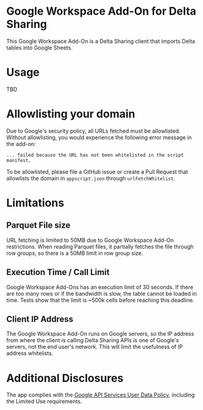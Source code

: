 # Google Workspace Add-On for Delta Sharing

This Google Workspace Add-On is a Delta Sharing client that imports Delta tables into Google Sheets.

# Usage

TBD

# Allowlisting your domain

Due to Google's security policy, all URLs fetched must be allowlisted.
Without allowlisting, you would experience the following error message in the add-on:

```
... failed because the URL has not been whitelisted in the script manifest.
```

To be allowlisted, please file a GitHub issue or create a Pull Request that allowlists the domain
in `appscript.json` through `urlFetchWhitelist`.

# Limitations

## Parquet File size

URL fetching is limited to 50MB due to Google Workspace Add-On restrictions.
When reading Parquet files, it partially fetches the file through row groups,
so there is a 50MB limit in row group size.

## Execution Time / Call Limit

Google Workspace Add-Ons has an execution limit of 30 seconds.
If there are too many rows or if the bandwidth is slow, the table cannot be loaded in time.
Tests show that the limit is ~500k cells before reaching this deadline.

## Client IP Address

The Google Workspace Add-On runs on Google servers, so the IP address from where the
client is calling Delta Sharing APIs is one of Google's servers, not the end user's network.
This will limit the usefulness of IP address whitelists.

# Additional Disclosures
The app complies with the [Google API Services User Data Policy](https://developers.google.com/terms/api-services-user-data-policy), including the Limited Use requirements.
